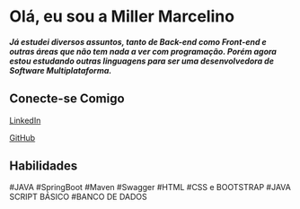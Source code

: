 # Olá, eu sou a **Miller Marcelino** 


##### Já estudei diversos assuntos, tanto de Back-end como Front-end e outras áreas que não tem nada a ver com programação. Porém agora estou estudando outras linguagens para ser uma desenvolvedora de Software Multiplataforma.

##  Conecte-se Comigo
[LinkedIn](https://www.linkedin.com/in/miller-marcelino-07360b85/)

[GitHub](https://github.com/miller-marcelino)

## Habilidades
#JAVA
#SpringBoot
#Maven
#Swagger
#HTML
#CSS e BOOTSTRAP
#JAVA SCRIPT BÁSICO
#BANCO DE DADOS


